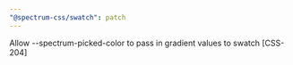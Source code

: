 ```yaml
---
"@spectrum-css/swatch": patch
---
```


Allow --spectrum-picked-color to pass in gradient values to swatch [CSS-204]
